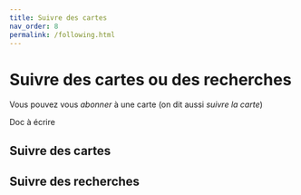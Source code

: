 ```yaml
---
title: Suivre des cartes
nav_order: 8
permalink: /following.html
---
```


# Suivre des cartes ou des recherches

Vous pouvez vous _abonner_ à une carte (on dit aussi _suivre la carte_)

Doc à écrire

## Suivre des cartes

## Suivre des recherches
